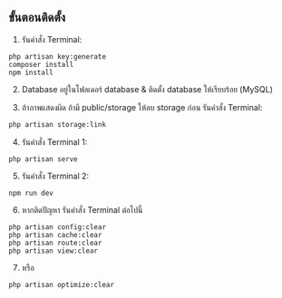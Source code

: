 ## ขั้นตอนติดตั้ง

1. รันคำสั่ง Terminal:

```shell script
php artisan key:generate
composer install
npm install
```
2. Database อยู่ในโฟลเดอร์ database & ติดตั้ง database ให้เรียบร้อย (MySQL)

3. ถ้าภาพแสดงผิด ถ้ามี public/storage ให้ลบ storage ก่อน รันคำสั่ง Terminal:
```bash
php artisan storage:link
```

4. รันคำสั่ง Terminal 1:
```shell script
php artisan serve
```

5. รันคำสั่ง Terminal 2:
```shell script
npm run dev
```

6. หากติดปัญหา รันคำสั่ง Terminal ต่อไปนี้
```shell script
php artisan config:clear
php artisan cache:clear
php artisan route:clear
php artisan view:clear
```

7. หรือ
```shell script
php artisan optimize:clear
```
